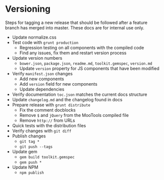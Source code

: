 # Versioning #

Steps for tagging a new release that should be followed after a feature branch has merged into master.
These docs are for internal use only.

* Update normalize.css
* Test code with `grunt production`
    * Regression testing on all components with the compiled code
    * Find any issues, fix them and restart version process
* Update version numbers
    * `bower.json`, `package.json`, `readme.md`, `toolkit.gemspec`, `version.md`
    * Update `version` property for JS components that have been modified
* Verify `manifest.json` changes
    * Add new components
    * Add `version` field for new components
    * Update dependencies
* Verify documentation `toc.json` matches the current docs structure
* Update `changelog.md` and the changelog found in docs
* Prepare release with `grunt distribute`
    * Fix the comment docblocks
    * Remove `$` and `jQuery` from the MooTools compiled file
    * Remove `http://` from URLs
* Quick tests with the distribution files
* Verify changes with `git diff`
* Publish changes
    * `git tag *`
    * `git push --tags`
* Update gem
    * `gem build toolkit.gemspec`
    * `gem push *`
* Update NPM
    * `npm publish`